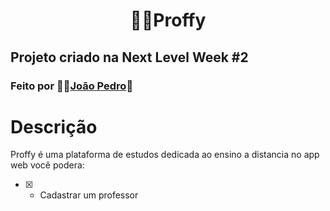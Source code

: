 <h1 align="center">👨‍🏫Proffy</h1>

## Projeto criado na Next Level Week #2
### Feito por 👨‍💻[João Pedro](https://jpres.dev)🚀
#
# Descrição
Proffy é uma plataforma de estudos dedicada ao ensino a distancia no app web você podera:
- [x] - Cadastrar um professor